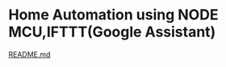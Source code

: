 # Home Automation using NODE MCU,IFTTT(Google Assistant)


[README.md](https://github.com/Debkumar49/Home-Automation-using-NODE-MCU-IFTTT-Google-Assistant-/files/7748116/README.md)
